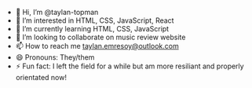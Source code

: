 - 👋 Hi, I’m @taylan-topman 
- 👀 I’m interested in HTML, CSS, JavaScript, React
- 🌱 I’m currently learning HTML, CSS, JavaScript
- 💞️ I’m looking to collaborate on music review website
- 📫 How to reach me taylan.emresoy@outlook.com
- 😄 Pronouns: They/them
- ⚡ Fun fact: I left the field for a while but am more resiliant and properly orientated now!

<!---
taylan-topman/taylan-topman is a ✨ special ✨ repository because its `README.md` (this file) appears on your GitHub profile.
You can click the Preview link to take a look at your changes.
--->
